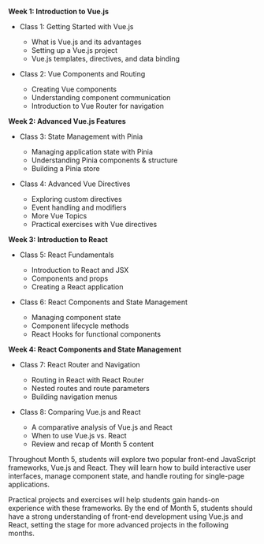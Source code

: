 
**Week 1: Introduction to Vue.js**
- Class 1: Getting Started with Vue.js
  - What is Vue.js and its advantages
  - Setting up a Vue.js project
  - Vue.js templates, directives, and data binding

- Class 2: Vue Components and Routing
  - Creating Vue components
  - Understanding component communication
  - Introduction to Vue Router for navigation


**Week 2: Advanced Vue.js Features**
- Class 3: State Management with Pinia
  - Managing application state with Pinia
  - Understanding Pinia components & structure
  - Building a Pinia store

- Class 4: Advanced Vue Directives
  - Exploring custom directives
  - Event handling and modifiers
  - More Vue Topics
  - Practical exercises with Vue directives


**Week 3: Introduction to React**
- Class 5: React Fundamentals
  - Introduction to React and JSX
  - Components and props
  - Creating a React application

- Class 6: React Components and State Management
  - Managing component state
  - Component lifecycle methods
  - React Hooks for functional components


**Week 4: React Components and State Management**
- Class 7: React Router and Navigation
  - Routing in React with React Router
  - Nested routes and route parameters
  - Building navigation menus

- Class 8: Comparing Vue.js and React
  - A comparative analysis of Vue.js and React
  - When to use Vue.js vs. React
  - Review and recap of Month 5 content


Throughout Month 5, students will explore two popular front-end JavaScript frameworks, Vue.js and React. They will learn how to build interactive user interfaces, manage component state, and handle routing for single-page applications. 

Practical projects and exercises will help students gain hands-on experience with these frameworks. By the end of Month 5, students should have a strong understanding of front-end development using Vue.js and React, setting the stage for more advanced projects in the following months.